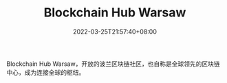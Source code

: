 ﻿---
weight: 
title: "Blockchain Hub Warsaw"
description: "Blockchain Hub Warsaw，开放的波兰区块链社区，也自称是全球领先的区块链中心，成为连接全球的枢纽"
date: 2022-03-25T21:57:40+08:00
lastmod: 2022-03-25T16:45:40+08:00
draft: false
authors: ["Metabd"]
featuredImage: "blockchain-hub-warsaw.jpg"
link: ""
tags: ["元宇宙社区","Blockchain Hub Warsaw"]
categories: ["navigation"]
navigation: ["元宇宙社区"]
lightgallery: true
toc: true
pinned: false
recommend: false
recommend1: false
---
Blockchain Hub Warsaw，开放的波兰区块链社区，也自称是全球领先的区块链中心，成为连接全球的枢纽。
